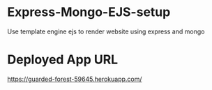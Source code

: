 # Express-Mongo-EJS-setup
Use template engine ejs to render website using express and mongo

# Deployed App URL
https://guarded-forest-59645.herokuapp.com/
